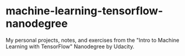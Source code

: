 # machine-learning-tensorflow-nanodegree
 My personal projects, notes, and exercises from the "Intro to Machine Learning with TensorFlow" Nanodegree by Udacity.
